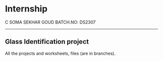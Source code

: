 # Internship

C SOMA SEKHAR GOUD
BATCH.NO: DS2307

---------------
Glass Identification project
---------------------------------------------------

All the projects and worksheets, files (are in branches).
